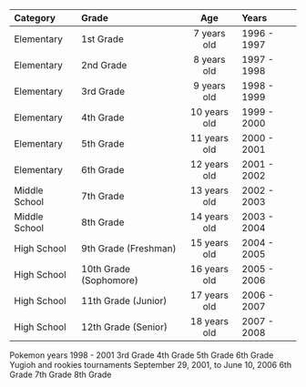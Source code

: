 | Category        | Grade                  | Age          | Years       |
| :---            | :---                   | :----:       | :---        |
| Elementary	  | 1st Grade	           | 7 years old  | 1996 - 1997 |
| Elementary	  | 2nd Grade	           | 8 years old  | 1997 - 1998 |
| Elementary	  | 3rd Grade	           | 9 years old  | 1998 - 1999 |
| Elementary	  | 4th Grade	           | 10 years old | 1999 - 2000 |
| Elementary	  | 5th Grade	           | 11 years old | 2000 - 2001 |
| Elementary      | 6th Grade	           | 12 years old | 2001 - 2002 |
| Middle School   | 7th Grade	           | 13 years old | 2002 - 2003 |
| Middle School   | 8th Grade	           | 14 years old | 2003 - 2004 |
| High School	  | 9th Grade (Freshman)   | 15 years old | 2004 - 2005 |
| High School	  | 10th Grade (Sophomore) | 16 years old | 2005 - 2006 |
| High School	  | 11th Grade (Junior)	   | 17 years old | 2006 - 2007 |
| High School	  | 12th Grade (Senior)	   | 18 years old | 2007 - 2008 |


Pokemon years 
1998 - 2001 
3rd Grade
4th Grade
5th Grade
6th Grade
Yugioh and rookies tournaments
September 29, 2001, to June 10, 2006
6th Grade
7th Grade
8th Grade